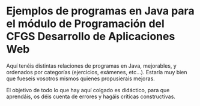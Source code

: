 Ejemplos de programas en Java para el módulo de Programación del CFGS Desarrollo de Aplicaciones Web
====================================================================================================

Aquí tenéis distintas relaciones de programas en Java, mejorables, y ordenados por categorías (ejercicios, exámenes, etc...). Estaría muy bien que fueseis vosotros mismos quienes propusierais mejoras.

El objetivo de todo lo que hay aquí colgado es didáctico, para que aprendáis, os déis cuenta de errores y hagáis críticas constructivas.
